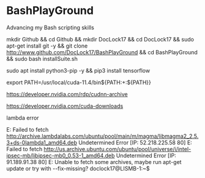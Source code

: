 # BashPlayGround
Advancing my Bash scripting skills

mkdir Github && cd Github && mkdir DocLock17 && cd DocLock17 && sudo apt-get install git -y && git clone http://www.github.com/DocLock17/BashPlayGround && cd BashPlayGround && sudo bash installSuite.sh



sudo apt install python3-pip -y && pip3 install tensorflow

export PATH=/usr/local/cuda-11.4/bin${PATH:+:${PATH}}


https://developer.nvidia.com/rdp/cudnn-archive

https://developer.nvidia.com/cuda-downloads

lambda error

E: Failed to fetch http://archive.lambdalabs.com/ubuntu/pool/main/m/magma/libmagma2_2.5.3+ds-0lambda1_amd64.deb  Undetermined Error [IP: 52.218.225.58 80]
E: Failed to fetch http://us.archive.ubuntu.com/ubuntu/pool/universe/i/intel-ipsec-mb/libipsec-mb0_0.53-1_amd64.deb  Undetermined Error [IP: 91.189.91.38 80]
E: Unable to fetch some archives, maybe run apt-get update or try with --fix-missing?
doclock17@LISMB-1:~$ 
